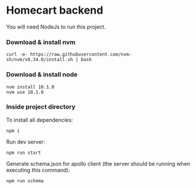 Homecart backend
=
You will need NodeJs to run this project.
### Download & install nvm
```
curl -o- https://raw.githubusercontent.com/nvm-sh/nvm/v0.34.0/install.sh | bash
```
### Download & install node
```
nvm install 10.1.0
nvm use 10.1.0
```
### Inside project directory 
To install all dependencies:
```
npm i
```
Run dev server:
```
npm run start
```
Generate schema.json for apollo client (the server should be running when executing this command):
```
npm run schema
```
